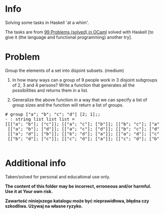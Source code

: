 # Info

Solving some tasks in Haskell 'at a whim'.

The tasks are from [99 Problems (solved) in OCaml](https://v2.ocaml.org/learn/tutorials/99problems.html) solved with Haskell [to give it (the language and functional programming) another try].

# Problem

Group the elements of a set into disjoint subsets. (medium)

1. In how many ways can a group of 9 people work in 3 disjoint subgroups of 2, 3 and 4 persons? Write a function that generates all the possibilities and returns them in a list.

2. Generalize the above function in a way that we can specify a list of group sizes and the function will return a list of groups.

<pre>
# group ["a"; "b"; "c"; "d"] [2; 1];;
- : string list list list =
[[["a"; "b"]; ["c"]]; [["a"; "c"]; ["b"]]; [["b"; "c"]; ["a"]];
 [["a"; "b"]; ["d"]]; [["a"; "c"]; ["d"]]; [["b"; "c"]; ["d"]];
 [["a"; "d"]; ["b"]]; [["b"; "d"]; ["a"]]; [["a"; "d"]; ["c"]];
 [["b"; "d"]; ["c"]]; [["c"; "d"]; ["a"]]; [["c"; "d"]; ["b"]]]
 </pre>

# Additional info

Taken/solved for personal and educational use only.

**The content of this folder may be incorrect, erroneous and/or harmful. Use it at Your own risk.**

**Zawartość niniejszego katalogu może być nieprawidłowa, błędna czy szkodliwa. Używaj na własne ryzyko.**

